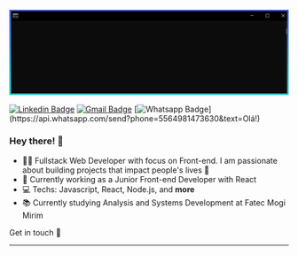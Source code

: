 ![](https://raw.githubusercontent.com/TiagoDiass/tiagodiass.github.io/master/assets/img/second.gif)

[![Linkedin Badge](https://img.shields.io/badge/-LinkedIn-blue?style=flat-square&logo=Linkedin&logoColor=white&link=https://www.linkedin.com/in/rael-martins-dev)](https://www.linkedin.com/in/rael-martins-dev/)
[![Gmail Badge](https://img.shields.io/badge/-tiago.costadiasss@gmail.com-c14438?style=flat-square&logo=Gmail&logoColor=white&link=mailto:raelpgm2@gmail.com)](mailto:raelpgm2@gmail.com)
[![Whatsapp Badge](https://img.shields.io/badge/-Whatsapp-4CA143?style=flat-square&labelColor=4CA143&logo=whatsapp&logoColor=white&link=https://api.whatsapp.com/send?phone=5564981473630&text=Olá!)](https://api.whatsapp.com/send?phone=5564981473630&text=Olá!)
<!-- [![CV Badge](https://img.shields.io/badge/-Curriculum-2E4053?style=flat-square&labelColor=2E4053&&logo=read-the-docs&logoColor=white&link=https://tiagodiass.github.io)](https://tiagodiass.github.io) -->

### Hey there! 👋

- :man_technologist: Fullstack Web Developer with focus on Front-end. I am passionate about building projects that impact people's lives :dizzy:
- :briefcase: Currently working as a Junior Front-end Developer with React
- 💻 Techs: Javascript, React, Node.js, and **more**
- :books: Currently studying Analysis and Systems Development at Fatec Mogi Mirim

Get in touch :wave:

---
